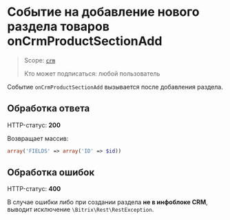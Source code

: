 # Событие на добавление нового раздела товаров onCrmProductSectionAdd

> Scope: [`crm`](../../../../scopes/permissions.md)
>
> Кто может подписаться: любой пользователь

Событие `onCrmProductSectionAdd` вызывается после добавления раздела.

## Обработка ответа

HTTP-статус: **200**

Возвращает массив:

```php
array('FIELDS' => array('ID' => $id))
```
## Обработка ошибок

HTTP-статус: **400**

В случае ошибки либо при создании раздела **не в инфоблоке CRM**, выводит исключение `\Bitrix\Rest\RestException`.